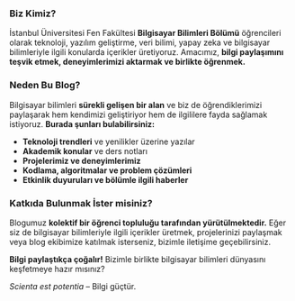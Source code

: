 ### **Biz Kimiz?**
İstanbul Üniversitesi Fen Fakültesi **Bilgisayar Bilimleri Bölümü** öğrencileri olarak teknoloji, yazılım geliştirme, veri bilimi, yapay zeka ve bilgisayar bilimleriyle ilgili konularda içerikler üretiyoruz. Amacımız, **bilgi paylaşımını teşvik etmek, deneyimlerimizi aktarmak ve birlikte öğrenmek.**  

### **Neden Bu Blog?**
Bilgisayar bilimleri **sürekli gelişen bir alan** ve biz de öğrendiklerimizi paylaşarak hem kendimizi geliştiriyor hem de ilgililere fayda sağlamak istiyoruz. **Burada şunları bulabilirsiniz:**
- **Teknoloji trendleri** ve yenilikler üzerine yazılar  
- **Akademik konular** ve ders notları  
- **Projelerimiz ve deneyimlerimiz**  
- **Kodlama, algoritmalar ve problem çözümleri**  
- **Etkinlik duyuruları ve bölümle ilgili haberler**  

### **Katkıda Bulunmak İster misiniz?**
Blogumuz **kolektif bir öğrenci topluluğu tarafından yürütülmektedir.** Eğer siz de bilgisayar bilimleriyle ilgili içerikler üretmek, projelerinizi paylaşmak veya blog ekibimize katılmak isterseniz, bizimle iletişime geçebilirsiniz.  

**Bilgi paylaştıkça çoğalır!** Bizimle birlikte bilgisayar bilimleri dünyasını keşfetmeye hazır mısınız?  

*Scienta est potentia* – Bilgi güçtür.

